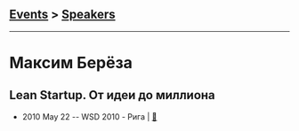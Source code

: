## [Events](../README.md) > [Speakers](../speakers.md)
---

# Максим Берёза

## Lean Startup. От идеи до миллиона
- 2010 May 22 -- WSD 2010 - Рига  | [:notebook:](https://wsd.events/2010/05/22/pres/lean-startup.pdf)  
